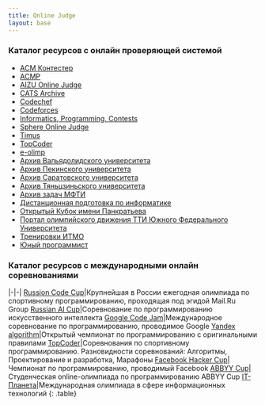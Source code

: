 ```yaml
---
title: Online Judge
layout: base
---
```


### Каталог ресурсов с онлайн проверяющей системой

+ [ACM Контестер](http://acm.lviv.ua/)
+ [ACMP](http://acmp.ru/)
+ [AIZU Online Judge](http://judge.u-aizu.ac.jp/)
+ [CATS Archive](http://imcs.dvfu.ru/cats/)
+ [Codechef](http://www.codechef.com/)
+ [Codeforces](http://codeforces.ru/)
+ [Informatics, Programming, Contests](http://ipc.susu.ac.ru/index.html)
+ [Sphere Online Judge](http://spoj.com/)
+ [Timus](http://acm.timus.ru/)
+ [TopCoder](http://topcoder.com/)
+ [e-olimp](http://www.e-olimp.com.ua/)
+ [Архив Вальядолидского университета](http://uva.onlinejudge.org/)
+ [Архив Пекинского университета](http://poj.org/)
+ [Архив Саратовского университета](http://acm.sgu.ru/)
+ [Архив Тяньцзиньского университета](http://acm.tju.edu.cn/toj/)
+ [Архив задач МФТИ](http://acm.mipt.ru/judge/)
+ [Дистанционная подготовка по информатике](http://informatics.mccme.ru/moodle/)
+ [Открытый Кубок имени Панкратьева](http://opencup.ru/)
+ [Портал олимпийского движения ТТИ Южного Федерального Университета](http://contester.tsure.ru/)
+ [Тренировки ИТМО](http://neerc.ifmo.ru/trains/information/index.html)
+ [Юный программист](http://yun.zp.ua/)

### Каталог ресурсов с международными онлайн соревнованиями

|-|-|
[Russion Code Cup](http://www.russiancodecup.ru/)|Крупнейшая в России ежегодная олимпиада по спортивному программированию, проходящая под эгидой Mail.Ru Group
[Russian AI Cup](http://russianaicup.ru/)|Соревнование по программированию искусственного интеллекта
[Google Code Jam](https://code.google.com/codejam/)|Международное соревнование по программированию, проводимое Google
[Yandex algorithm](http://contest2.yandex.ru/)|Открытый чемпионат по программированию с оригинальными правилами
[TopCoder](http://community.topcoder.com/tc)|Соревнования по спортивному программированию. Разновидности соревнований: Алгоритмы, Проектирование и разработка, Марафоны
[Facebook Hacker Cup](https://www.facebook.com/hackercup)|Чемпионат по программированию, проводимый Facebook
[ABBYY Cup](http://www.abbyy.ru/science/students/cup/)|Студенческая online-олимпиада по программированию ABBYY Cup
[IT-Планета](http://world-it-planet.org/)|Международная олимпиада в сфере информационных технологий
{: .table}

